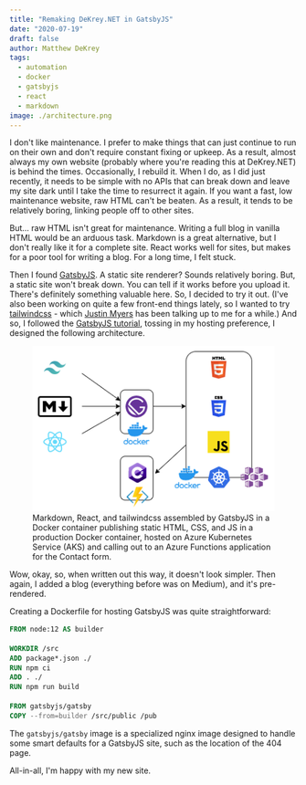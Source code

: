 ```yaml
---
title: "Remaking DeKrey.NET in GatsbyJS"
date: "2020-07-19"
draft: false
author: Matthew DeKrey
tags:
  - automation
  - docker
  - gatsbyjs
  - react
  - markdown
image: ./architecture.png
---
```


I don't like maintenance. I prefer to make things that can just continue to run
on their own and don't require constant fixing or upkeep. As a result, almost
always my own website (probably where you're reading this at DeKrey.NET) is
behind the times. Occasionally, I rebuild it. When I do, as I did just recently,
it needs to be simple with no APIs that can break down and leave my site dark
until I take the time to resurrect it again. If you want a fast, low maintenance
website, raw HTML can't be beaten. As a result, it tends to be relatively
boring, linking people off to other sites.

But... raw HTML isn't great for maintenance. Writing a full blog in vanilla HTML
would be an arduous task. Markdown is a great alternative, but I don't really
like it for a complete site. React works well for sites, but makes for a poor
tool for writing a blog. For a long time, I felt stuck.

Then I found [GatsbyJS](https://www.gatsbyjs.org/). A static site renderer?
Sounds relatively boring. But, a static site won't break down. You can tell if
it works before you upload it. There's definitely something valuable here. So, I
decided to try it out. (I've also been working on quite a few front-end things
lately, so I wanted to try [tailwindcss](https://tailwindcss.com/) - which
[Justin Myers](http://justindmyers.com/) has been talking up to me for a while.)
And so, I followed the [GatsbyJS tutorial](https://www.gatsbyjs.org/tutorial/),
tossing in my hosting preference, I designed the following architecture.

<figure>
<img src="./architecture.png" alt="Architecture diagram for DeKrey.NET" />
<figcaption>
Markdown, React, and tailwindcss assembled by GatsbyJS in a Docker container
publishing static HTML, CSS, and JS in a production Docker container, hosted on
Azure Kubernetes Service (AKS) and calling out to an Azure Functions application
for the Contact form.
</figcaption>
</figure>

Wow, okay, so, when written out this way, it doesn't look simpler. Then again, I
added a blog (everything before was on Medium), and it's pre-rendered.

Creating a Dockerfile for hosting GatsbyJS was quite straightforward:

```Dockerfile
FROM node:12 AS builder

WORKDIR /src
ADD package*.json ./
RUN npm ci
ADD . ./
RUN npm run build

FROM gatsbyjs/gatsby
COPY --from=builder /src/public /pub
```

The `gatsbyjs/gatsby` image is a specialized nginx image designed to handle some
smart defaults for a GatsbyJS site, such as the location of the 404 page.

All-in-all, I'm happy with my new site.